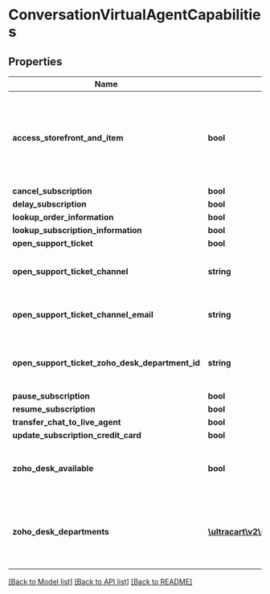 # ConversationVirtualAgentCapabilities

## Properties
Name | Type | Description | Notes
------------ | ------------- | ------------- | -------------
**access_storefront_and_item** | **bool** | Permission flag to allow this Agent access to the storefront and item information. | [optional] 
**cancel_subscription** | **bool** |  | [optional] 
**delay_subscription** | **bool** |  | [optional] 
**lookup_order_information** | **bool** |  | [optional] 
**lookup_subscription_information** | **bool** |  | [optional] 
**open_support_ticket** | **bool** |  | [optional] 
**open_support_ticket_channel** | **string** | Channel to use to open the support ticket | [optional] 
**open_support_ticket_channel_email** | **string** | Email to send support ticket to | [optional] 
**open_support_ticket_zoho_desk_department_id** | **string** | Department ID to open a Zoho Desk ticket for | [optional] 
**pause_subscription** | **bool** |  | [optional] 
**resume_subscription** | **bool** |  | [optional] 
**transfer_chat_to_live_agent** | **bool** |  | [optional] 
**update_subscription_credit_card** | **bool** |  | [optional] 
**zoho_desk_available** | **bool** | True if Zoho Desk is connected to UltraCart | [optional] 
**zoho_desk_departments** | [**\ultracart\v2\models\ConversationVirtualAgentCapabilityZohoDeskDepartment[]**](ConversationVirtualAgentCapabilityZohoDeskDepartment.md) | Array of Zoho Desk Department if zoho desk is connected to UltraCart | [optional] 

[[Back to Model list]](../README.md#documentation-for-models) [[Back to API list]](../README.md#documentation-for-api-endpoints) [[Back to README]](../README.md)


